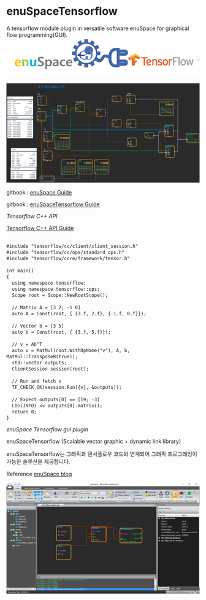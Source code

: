 # enuSpaceTensorflow
 A tensorflow module plugin in versatile software enuSpace for graphical flow programming(GUI).
![Alt text](/image/enuSpaceTensorflow_plugin.png "enuSpace plugin (tensorflow)") 

![Alt text](/image/enuspace_tensorflow_runtime.png "enuSpace plugin (tensorflow)")

gitbook : [enuSpace Guide](https://expnuni.gitbooks.io/enuspace)

gitbook : [enuSpaceTensorflow Guide](https://expnuni.gitbooks.io/enuspacetensorflow/content/)


*Tensorflow C++ API*

[Tensorflow C++ API Guide](https://www.tensorflow.org/api_guides/cc/guide)

<pre><code>
#include "tensorflow/cc/client/client_session.h"
#include "tensorflow/cc/ops/standard_ops.h"
#include "tensorflow/core/framework/tensor.h"

int main() 
{
  using namespace tensorflow;
  using namespace tensorflow::ops;
  Scope root = Scope::NewRootScope();

  // Matrix A = [3 2; -1 0]
  auto A = Const(root, { {3.f, 2.f}, {-1.f, 0.f}});
  
  // Vector b = [3 5]
  auto b = Const(root, { {3.f, 5.f}});
  
  // v = Ab^T
  auto v = MatMul(root.WithOpName("v"), A, b, MatMul::TransposeB(true));
  std::vector<Tensor> outputs;
  ClientSession session(root);
  
  // Run and fetch v
  TF_CHECK_OK(session.Run({v}, &outputs));
  
  // Expect outputs[0] == [19; -3]
  LOG(INFO) << outputs[0].matrix<float>();
  return 0;
}
</code></pre>

*enuSpace Tensorflow gui plugin*

enuSpaceTensorflow (Scalable vector graphic + dynamic link library)

enuSpaceTensorflow는 그래픽과 텐서플로우 코드와 연계되어 그래픽 프로그래밍이 가능한 솔루션을 제공합니다.

Reference [enuSpace blog](http://enuspace.tistory.com)

![Alt text](/image/enuSpaceTensorflow.png "enuSpace plugin (tensorflow)")


